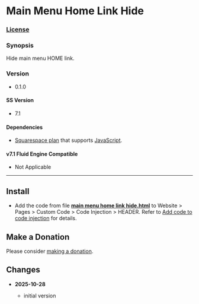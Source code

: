 # Main Menu Home Link Hide

### [License][1]

### Synopsis

Hide main menu HOME link.

### Version

  * 0.1.0

#### SS Version

  * 7.1

#### Dependencies

  * [Squarespace plan][2] that supports [JavaScript][3].

#### v7.1 Fluid Engine Compatible

  * Not Applicable

---

## Install

* Add the code from file **[main menu home link hide.html][6]** to Website >
  Pages > Custom Code > Code Injection > HEADER. Refer to [Add code to code
  injection][7] for details.

## Make a Donation

Please consider [making a donation][12].

## Changes

<!-- * **2025-06-24**

  * added additional translation phrases
  * bumped version to 0.2.0
  -->
* **2025-10-28**

  * initial version

[1]: https://github.com/tomsWebConsulting/twcsl/blob/main/LICENSE.txt#L1
[2]: https://www.squarespace.com/pricing
[3]: https://en.wikipedia.org/wiki/JavaScript
[6]: main%20menu%20home%20link%20hide.html#L1
[7]: https://support.squarespace.com/hc/en-us/articles/205815908-Using-code-injection#toc-add-code-to-code-injection
[12]: https://github.com/tomsWebConsulting/twcsl#make-a-donation
